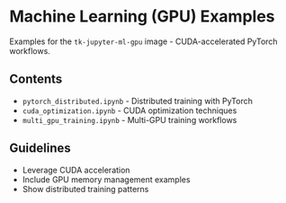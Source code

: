 # Machine Learning (GPU) Examples

Examples for the `tk-jupyter-ml-gpu` image - CUDA-accelerated PyTorch workflows.

## Contents

- `pytorch_distributed.ipynb` - Distributed training with PyTorch
- `cuda_optimization.ipynb` - CUDA optimization techniques
- `multi_gpu_training.ipynb` - Multi-GPU training workflows

## Guidelines

- Leverage CUDA acceleration
- Include GPU memory management examples
- Show distributed training patterns
